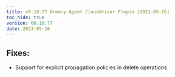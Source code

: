 ```yaml
---
title: v0.10.77 Armory Agent Clouddriver Plugin (2023-05-16)
toc_hide: true
version: 00.10.77
date: 2023-05-16
---
```


## Fixes:
* Support for explicit propagation policies in delete operations
